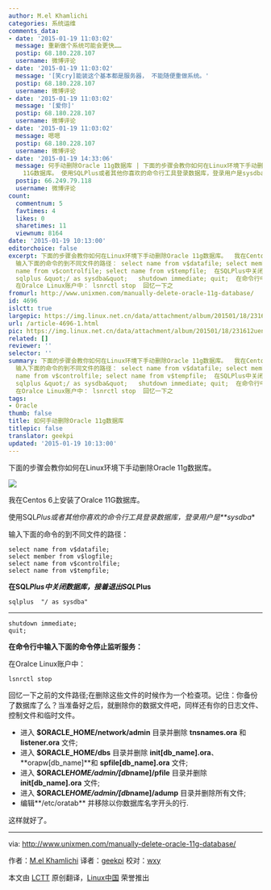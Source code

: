 ```yaml
---
author: M.el Khamlichi
categories: 系统运维
comments_data:
- date: '2015-01-19 11:03:02'
  message: 重新做个系统可能会更快……
  postip: 68.180.228.107
  username: 微博评论
- date: '2015-01-19 11:03:02'
  message: '[笑cry]能装这个基本都是服务器， 不能随便重做系统。'
  postip: 68.180.228.107
  username: 微博评论
- date: '2015-01-19 11:03:02'
  message: '[爱你]'
  postip: 68.180.228.107
  username: 微博评论
- date: '2015-01-19 11:03:02'
  message: 嗯嗯
  postip: 68.180.228.107
  username: 微博评论
- date: '2015-01-19 14:33:06'
  message: 何手动删除Oracle 11g数据库 | 下面的步骤会教你如何在Linux环境下手动删除Oracle 11g数据库。 我在Centos 6上安装了Oralce
    11G数据库。 使用SQLPlus或者其他你喜欢的命令行工具登录数据库，登录用户是sysdba* 输入下面的命…
  postip: 66.249.79.118
  username: 微博评论
count:
  commentnum: 5
  favtimes: 4
  likes: 0
  sharetimes: 11
  viewnum: 8164
date: '2015-01-19 10:13:00'
editorchoice: false
excerpt: 下面的步骤会教你如何在Linux环境下手动删除Oracle 11g数据库。  我在Centos 6上安装了Oralce 11G数据库。 使用SQLPlus或者其他你喜欢的命令行工具登录数据库，登录用户是sysdba*
  输入下面的命令的到不同文件的路径： select name from v$datafile; select member from v$logfile; select
  name from v$controlfile; select name from v$tempfile;  在SQLPlus中关闭数据库，接着退出SQLPlus
  sqlplus &quot;/ as sysdba&quot;   shutdown immediate; quit;  在命令行中输入下面的命令停止监听服务：
  在Oralce Linux账户中： lsnrctl stop  回忆一下之
fromurl: http://www.unixmen.com/manually-delete-oracle-11g-database/
id: 4696
islctt: true
largepic: https://img.linux.net.cn/data/attachment/album/201501/18/231612uenrjwvvcahxfmnj.png
url: /article-4696-1.html
pic: https://img.linux.net.cn/data/attachment/album/201501/18/231612uenrjwvvcahxfmnj.png.thumb.jpg
related: []
reviewer: ''
selector: ''
summary: 下面的步骤会教你如何在Linux环境下手动删除Oracle 11g数据库。  我在Centos 6上安装了Oralce 11G数据库。 使用SQLPlus或者其他你喜欢的命令行工具登录数据库，登录用户是sysdba*
  输入下面的命令的到不同文件的路径： select name from v$datafile; select member from v$logfile; select
  name from v$controlfile; select name from v$tempfile;  在SQLPlus中关闭数据库，接着退出SQLPlus
  sqlplus &quot;/ as sysdba&quot;   shutdown immediate; quit;  在命令行中输入下面的命令停止监听服务：
  在Oralce Linux账户中： lsnrctl stop  回忆一下之
tags:
- Oracle
thumb: false
title: 如何手动删除Oracle 11g数据库
titlepic: false
translator: geekpi
updated: '2015-01-19 10:13:00'
---
```


下面的步骤会教你如何在Linux环境下手动删除Oracle 11g数据库。


![](/data/attachment/album/201501/18/231612uenrjwvvcahxfmnj.png)


我在Centos 6上安装了Oralce 11G数据库。


使用SQL*Plus或者其他你喜欢的命令行工具登录数据库，登录用户是**sysdba*\*


输入下面的命令的到不同文件的路径：



```
select name from v$datafile;
select member from v$logfile;
select name from v$controlfile;
select name from v$tempfile;

```

**在SQL*Plus中关闭数据库，接着退出SQL*Plus**



```
sqlplus  "/ as sysdba"

```



---



```
shutdown immediate;
quit;

```

**在命令行中输入下面的命令停止监听服务：**


在Oralce Linux账户中：



```
lsnrctl stop

```

回忆一下之前的文件路径;在删除这些文件的时候作为一个检查项。记住：你备份了数据库了么？当准备好之后，就删除你的数据文件吧，同样还有你的日志文件、控制文件和临时文件。


* 进入 **$ORACLE\_HOME/network/admin** 目录并删除 **tnsnames.ora** 和 **listener.ora** 文件;
* 进入 **$ORACLE\_HOME/dbs** 目录并删除 **init[db\_name].ora**、 **orapw[db\_name]**和 **spfile[db\_name].ora** 文件;
* 进入 **$ORACLE*HOME/admin/[db*name]/pfile** 目录并删除 **init[db\_name].ora** 文件;
* 进入 **$ORACLE*HOME/admin/[db*name]/adump** 目录并删除所有文件;
* 编辑**/etc/oratab** 并移除以你数据库名字开头的行.


这样就好了。




---


via: <http://www.unixmen.com/manually-delete-oracle-11g-database/>


作者：[M.el Khamlichi](http://www.unixmen.com/author/pirat9/) 译者：[geekpi](https://github.com/geekpi) 校对：[wxy](https://github.com/wxy)


本文由 [LCTT](https://github.com/LCTT/TranslateProject) 原创翻译，[Linux中国](http://linux.cn/) 荣誉推出
